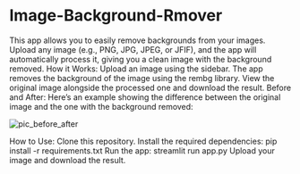 # Image-Background-Rmover
This app allows you to easily remove backgrounds from your images. 
Upload any image (e.g., PNG, JPG, JPEG, or JFIF), and the app will automatically process it, giving you a clean image with the background removed.
How it Works:
Upload an image using the sidebar.
The app removes the background of the image using the rembg library.
View the original image alongside the processed one and download the result.
Before and After:
Here’s an example showing the difference between the original image and the one with the background removed:

![pic_before_after](https://github.com/user-attachments/assets/791e5d75-2a65-490a-97db-a040514d7d42)

How to Use:
Clone this repository.
Install the required dependencies:
pip install -r requirements.txt
Run the app:
streamlit run app.py
Upload your image and download the result.
